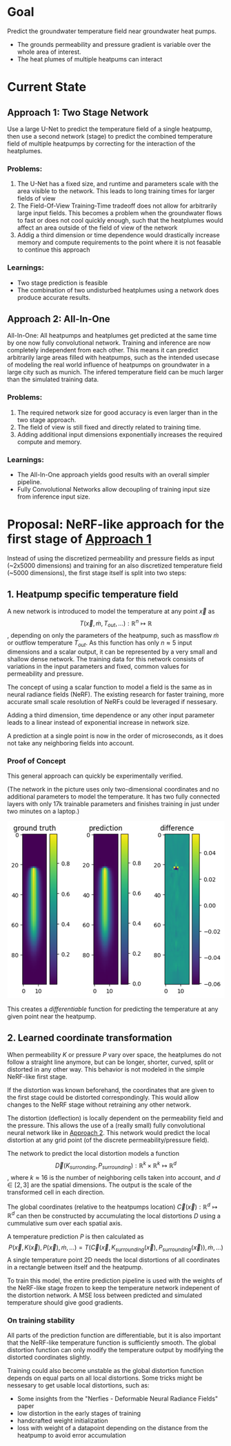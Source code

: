 # Goal
Predict the groundwater temperature field near groundwater heat pumps.
- The grounds permeability and pressure gradient is variable over the whole area of interest.
- The heat plumes of multiple heatpums can interact

# Current State

## Approach 1: Two Stage Network

Use a large U-Net to predict the temperature field of a single heatpump, then use a second network (stage) to predict the combined temperature field of multiple heatpumps by correcting for the interaction of the heatplumes.

### Problems:
1. The U-Net has a fixed size, and runtime and parameters scale with the area visible to the network. This leads to long training times for larger fields of view
2. The Field-Of-View Training-Time tradeoff does not allow for arbitrarily large input fields. This becomes a problem when the groundwater flows to fast or does not cool quickly enough, such that the heatplumes would affect an area outside of the field of view of the network
3. Addig a third dimension or time dependence would drastically increase memory and compute requirements to the point where it is not feasable to continue this approach

### Learnings:
- Two stage prediction is feasible
- The combination of two undisturbed heatplumes using a network does produce accurate results.

## Approach 2: All-In-One

All-In-One: All heatpumps and heatplumes get predicted at the same time by one now fully convolutional network. Training and inference are now completely independent from each other. This means it can predict arbitrarily large areas filled with heatpumps, such as the intended usecase of modeling the real world influence of heatpumps on groundwater in a large city such as munich. The infered temperature field can be much larger than the simulated training data.

### Problems:
1. The required network size for good accuracy is even larger than in the two stage approach.
2. The field of view is still fixed and directly related to training time.
3. Adding additional input dimensions exponentially increases the required compute and memory.

### Learnings:
- The All-In-One approach yields good results with an overall simpler pipeline.
- Fully Convolutional Networks allow decoupling of training input size from inference input size.

# Proposal: NeRF-like approach for the first stage of [Approach 1](#approach-1-two-stage-network)

Instead of using the discretized permeability and pressure fields as input (~2x5000 dimensions) and training for an also discretized temperature field (~5000 dimensions), the first stage itself is split into two steps:

## 1. Heatpump specific temperature field

A new network is introduced to model the temperature at any point $\vec{x}$ as 
$$
T(\vec{x}, \dot{m}, T_{out}, \dots) : \mathbb{R}^n \mapsto \mathbb{R}
$$
, depending on only the parameters of the heatpump, such as massflow $\dot{m}$ or outflow temperature $T_{out}$. As this function has only $n\approx 5$ input dimensions and a scalar output, it can be represented by a very small and shallow dense network. The training data for this network consists of variations in the input parameters and fixed, common values for permeability and pressure.

The concept of using a scalar function to model a field is the same as in neural radiance fields (NeRF). The existing research  for faster training, more accurate small scale resolution of NeRFs could be leveraged if nessesary.

Adding a third dimension, time dependence or any other input parameter leads to a linear instead of exponential increase in network size.

A prediction at a single point is now in the order of microseconds, as it does not take any neighboring fields into account.

### Proof of Concept

This general approach can quickly be experimentally verified.

(The network in the picture uses only two-dimensional coordinates and no additional parameters to model the temperature. It has two fully connected layers with only 17k trainable parameters and finishes training in just under two minutes on a laptop.)

![proof of concept](images/NeRF%20poc.png)

This creates a *differentiable* function for predicting the temperature at any given point near the heatpump.

## 2. Learned coordinate transformation

When permeability $K$ or pressure $P$ vary over space, the heatplumes do not follow a straight line anymore, but can be longer, shorter, curved, split or distorted in any other way. This behavior is not modeled in the simple NeRF-like first stage.

If the distortion was known beforehand, the coordinates that are given to the first stage could be distorted correspondingly.
This would allow changes to the NeRF stage without retraining any other network.

The distortion (deflection) is locally dependent on the permeability field and the pressure. This allows the use of a (really small) fully convolutional neural network like in [Approach 2](#approach-2-all-in-one). This network would predict the local distortion at any grid point (of the discrete permeability/pressure field).


The network to predict the local distortion models a function 
$$
\vec{D}(K_{surronding}, P_{surrounding}): \mathbb{R}^k \times \mathbb{R}^k \mapsto \mathbb{R}^d
$$
, where $k\approx 16$ is the number of neighboring cells taken into account, and $d\in[2,3]$ are the spatial dimensions. The output is the scale of the transformed cell in each direction.

The global coordinates (relative to the heatpumps location) $\vec{C}(\vec{x}): \mathbb{R}^d \mapsto \mathbb{R}^d$ can then be constructed by accumulating the local distortions $D$ using a cummulative sum over each spatial axis.

A temperature prediction $P$ is then calculated as 
$$
P(\vec{x},K(\vec{x}),P(\vec{x}),\dot{m},\dots) = T(\vec{C}(\vec{x},K_{surrounding}(\vec{x}),P_{surrounding}(\vec{x})), \dot{m},\dots)
$$
A single temperature point 2D needs the local distortions of all coordinates in a rectangle between itself and the heatpump.

To train this model, the entire prediction pipeline is used with the weights of the NeRF-like stage frozen to keep the temperature network indepenent of the distortion network. A MSE loss between predicted and simulated temperature should give good gradients. 

### On training stability

All parts of the prediction function are differentiable, but it is also important that the NeRF-like temperature function is sufficiently smooth. The global distortion function can only modify the temperature output by modifying the distorted coordinates slightly.

Training could also become unstable as the global distortion function depends on equal parts on all local distortions. 
Some tricks might be nessesary to get usable local distortions, such as:
- Some insights from the "Nerfies - Deformable Neural Radiance Fields" paper
- low distortion in the early stages of training
- handcrafted weight initialization
- loss with weight of a datapoint depending on the distance from the heatpump to avoid error accumulation
